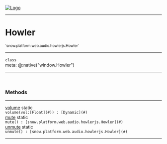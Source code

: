 
[![Logo](../../../../../../images/logo.png)](../../../../../../api/index.html)

---



<h1>Howler</h1>
<small>`snow.platform.web.audio.howlerjs.Howler`</small>



---

`class`
<span class="meta">
<br/>meta: @:native(&quot;window.Howler&quot;)
</span>


---

&nbsp;
&nbsp;







<h3>Methods</h3> <hr/><span class="method apipage">
            <a name="volume"><a class="lift" href="#volume">volume</a></a> <span class="inline-block static">static</span><div class="clear"></div><code class="signature apipage">volume(vol:[Float](#)<span></span>) : [Dynamic](#)</code><br/><span class="small_desc_flat"></span>
        </span>
    <span class="method apipage">
            <a name="mute"><a class="lift" href="#mute">mute</a></a> <span class="inline-block static">static</span><div class="clear"></div><code class="signature apipage">mute() : [snow.platform.web.audio.howlerjs.Howler](#)</code><br/><span class="small_desc_flat"></span>
        </span>
    <span class="method apipage">
            <a name="unmute"><a class="lift" href="#unmute">unmute</a></a> <span class="inline-block static">static</span><div class="clear"></div><code class="signature apipage">unmute() : [snow.platform.web.audio.howlerjs.Howler](#)</code><br/><span class="small_desc_flat"></span>
        </span>
    





---

&nbsp;
&nbsp;
&nbsp;
&nbsp;
